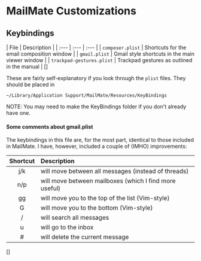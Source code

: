 # MailMate Customizations

## Keybindings

| File | Description |
| :--- | :--- | :--- |
| `composer.plist` | Shortcuts for the email composition window |
| `gmail.plist` | Gmail style shortcuts in the main viewer window |
| `trackpad-gestures.plist` | Trackpad gestures as outlined in the manual |
[]

These are fairly self-explanatory if you look through the `plist` files. They should be placed in

	~/Library/Application Support/MailMate/Resources/KeyBindings

NOTE: You may need to make the KeyBindings folder if you don't already have one.

#### Some comments about gmail.plist

The keybindings in this file are, for the most part, identical to those included in MailMate. I have, however, included a couple of (IMHO) improvements:

| Shortcut | Description                                            |
| :---:    | :---                                                   |
| j/k      | will move between all messages (instead of threads)    |
| n/p      | will move between mailboxes (which I find more useful) |
| gg       | will move you to the top of the list (Vim-style)       |
| G        | will move you to the bottom (Vim-style)                |
| /        | will search all messages                               |
| u        | will go to the inbox                                   |
| #        | will delete the current message                        |
[]
